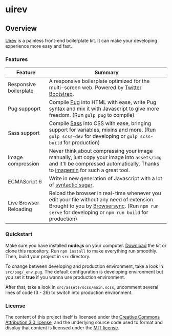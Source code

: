# uirev

## Overview
[Uirev](https://github.com/jefrydco/uirev) is a painless front-end boilerplate kit. It can make your developing experience more easy and fast.

### Features
| Feature | Summary                                                                                                                                                                                                                                                     |
|---------|---------|
| Responsive boilerplate | A responsive boilerplate optimized for the multi-screen web. Powered by [Twitter Bootstrap](http://getbootstrap.com). |
| Pug suppoprt | Compile [Pug](https://pugjs.org) into HTML with ease, write Pug syntax and mix it with Javascript to give more freedom. (Run `gulp pug` to compile)|
| Sass support | Compile [Sass](http://sass-lang.com/) into CSS with ease, bringing support for variables, mixins and more. (Run `gulp scss-dev` for developing or `gulp scss-build` for production) |
| Image compression | Never think about compressing your image manually, just copy your image into `assets/img` and it'll be compressed automatically. Thanks to [imagemin](https://github.com/imagemin/imagemin) for such a great tool. |
| ECMAScript 6 | Write in new generation of Javascript with a lot of [syntactic sugar](https://en.wikipedia.org/wiki/Syntactic_sugar). |
| Live Browser Reloading | Reload the browser in real-time whenever you edit your file without any need of extension. Brought to you by [Browsersync](https://www.browsersync.io). (Run `npm run serve` for developing or `npm run build` for production) |
### Quickstart
Make sure you have installed **node.js** on your computer. [Download](https://github.com/jefrydco/uirev/releases/download/v0.0.1/uirev.zip) the kit or clone this repository. Run `npm install` to make everything run smoothly. Then, build your project in `src` directory.

To change between developing and production environment, take a look in `src/pug/_env.pug`. The default configuration is developing environment but you set it **true** if you wanna use production environment.

After that, take a look in `src/assets/scss/main.scss`, uncomment several lines of code (3 - 26) to switch into production environment.

### License
The content of this project itself is licensed under the [Creative Commons Attribution 3.0 license](http://creativecommons.org/licenses/by/3.0/us/deed.en_US), and the underlying source code used to format and display that content is licensed under the [MIT license](https://github.com/jefrydco/uirev/blob/master/LICENSE).
